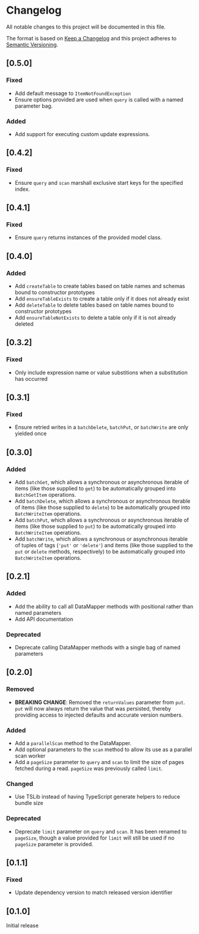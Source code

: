 # Changelog
All notable changes to this project will be documented in this file.

The format is based on [Keep a Changelog](http://keepachangelog.com/en/1.0.0/)
and this project adheres to [Semantic Versioning](http://semver.org/spec/v2.0.0.html).

## [0.5.0]
### Fixed
 - Add default message to `ItemNotFoundException`
 - Ensure options provided are used when `query` is called with a named
    parameter bag.
### Added
 - Add support for executing custom update expressions.

## [0.4.2]
### Fixed
 - Ensure `query` and `scan` marshall exclusive start keys for the specified
    index.

## [0.4.1]
### Fixed
 - Ensure `query` returns instances of the provided model class.

## [0.4.0]
### Added
 - Add `createTable` to create tables based on table names and schemas bound to
    constructor prototypes
 - Add `ensureTableExists` to create a table only if it does not already exist
 - Add `deleteTable` to delete tables based on table names bound to constructor
    prototypes
 - Add `ensureTableNotExists` to delete a table only if it is not already
    deleted

## [0.3.2]
### Fixed
 - Only include expression name or value substitions when a substitution has
    occurred

## [0.3.1]
### Fixed
 - Ensure retried writes in a `batchDelete`, `batchPut`, or `batchWrite` are
    only yielded once

## [0.3.0]
### Added
 - Add `batchGet`, which allows a synchronous or asynchronous iterable of items
    (like those supplied to `get`) to be automatically grouped into
    `BatchGetItem` operations.
 - Add `batchDelete`, which allows a synchronous or asynchronous iterable of
    items (like those supplied to `delete`) to be automatically grouped into
    `BatchWriteItem` operations.
 - Add `batchPut`, which allows a synchronous or asynchronous iterable of
    items (like those supplied to `put`) to be automatically grouped into
    `BatchWriteItem` operations.
 - Add `batchWrite`, which allows a synchronous or asynchronous iterable of
    tuples of tags (`'put'` or `'delete'`) and items (like those supplied to the
    `put` or `delete` methods, respectively) to be automatically grouped into
    `BatchWriteItem` operations.

## [0.2.1]
### Added
 - Add the ability to call all DataMapper methods with positional rather than
    named parameters
 - Add API documentation

### Deprecated
 - Deprecate calling DataMapper methods with a single bag of named parameters

## [0.2.0]
### Removed
 - **BREAKING CHANGE**: Removed the `returnValues` parameter from `put`. `put`
    will now always return the value that was persisted, thereby providing
    access to injected defaults and accurate version numbers.

### Added
 - Add a `parallelScan` method to the DataMapper.
 - Add optional parameters to the `scan` method to allow its use as a parallel
    scan worker
 - Add a `pageSize` parameter to `query` and `scan` to limit the size of pages
    fetched during a read. `pageSize` was previously called `limit`.

### Changed
 - Use TSLib instead of having TypeScript generate helpers to reduce bundle size

### Deprecated
 - Deprecate `limit` parameter on `query` and `scan`. It has been renamed to
    `pageSize`, though a value provided for `limit` will still be used if no
    `pageSize` parameter is provided.

## [0.1.1]
### Fixed
 - Update dependency version to match released version identifier

## [0.1.0]
Initial release
